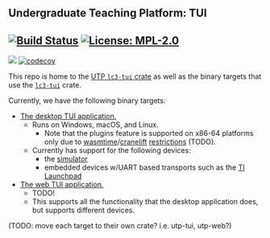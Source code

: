 ## Undergraduate Teaching Platform: TUI

[![Build Status](https://img.shields.io/endpoint.svg?url=https%3A%2F%2Factions-badge.atrox.dev%2Fut-utp%2Ftui%2Fbadge&style=for-the-badge)](https://github.com/ut-utp/tui/actions) [![License: MPL-2.0](https://img.shields.io/github/license/ut-utp/tui?color=orange&style=for-the-badge)](https://opensource.org/licenses/MPL-2.0)
--
[![](https://tokei.rs/b1/github/ut-utp/tui)](https://github.com/ut-utp/tui) [![codecov](https://codecov.io/gh/ut-utp/tui/branch/master/graph/badge.svg)](https://codecov.io/gh/ut-utp/tui)

This repo is home to the [UTP `lc3-tui` crate](tui) as well as the binary targets that use the [`lc3-tui`](tui) crate.

Currently, we have the following binary targets:
  - [The desktop TUI application.](bins/tui.rs)
      + Runs on Windows, macOS, and Linux.
          * Note that the plugins feature is supported on x86-64 platforms only due to [wasmtime](https://wasmtime.dev/)/[cranelift](https://github.com/bytecodealliance/cranelift) [restrictions](https://bytecodealliance.github.io/wasmtime/stability-platform-support.html) (TODO).
      + Currently has support for the following devices:
          * the [simulator](//github.com/ut-utp/prototype/blob/master/baseline-sim)
          * embedded devices w/UART based transports such as the [TI Launchpad](//github.com/ut-utp/tm4c)
  - [The web TUI application.](bins/web.rs)
      + TODO!
      + This supports all the functionality that the desktop application does, but supports different devices.

(TODO: move each target to their own crate? i.e. utp-tui, utp-web?)
